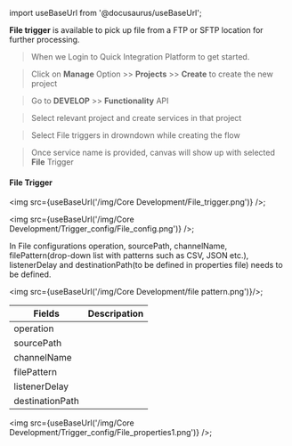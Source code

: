 import useBaseUrl from '@docusaurus/useBaseUrl';


**File trigger** is available to pick up file from a FTP or SFTP location for further processing.

>When we Login to Quick Integration Platform to get started.

>Click on **Manage** Option >> **Projects** >> **Create** to create the new project

>Go to **DEVELOP** >> **Functionality** API

>Select relevant project and create services in that project

>Select File triggers in drowndown while creating the flow

>Once service name is provided, canvas will show up with selected **File** Trigger

#### File Trigger

<img src={useBaseUrl('/img/Core Development/File_trigger.png')} />;

<img src={useBaseUrl('/img/Core Development/Trigger_config/File_config.png')} />;

In File configurations operation, sourcePath, channelName, filePattern(drop-down list with patterns such as CSV, JSON etc.), listenerDelay and destinationPath(to be defined in properties file) needs to be defined.

<img src={useBaseUrl('/img/Core Development/file pattern.png')}/>;

<table>
<thead>
<tr>
<th>Fields</th>
<th>Descripation</th>
</tr>
</thead>
<tbody>
<tr>
<td>operation</td>
<td></td>
</tr>
<tr>
<td>sourcePath</td>
<td></td>
</tr>
<tr>
<td>channelName</td>
<td></td>
</tr>
<tr>
<td>filePattern</td>
<td></td>
</tr>
<tr>
<td>listenerDelay</td>
<td></td>
</tr>
<tr>
<td>destinationPath</td>
<td></td>
</tr>
</tbody>
</table>


<img src={useBaseUrl('/img/Core Development/Trigger_config/File_properties1.png')} />;
